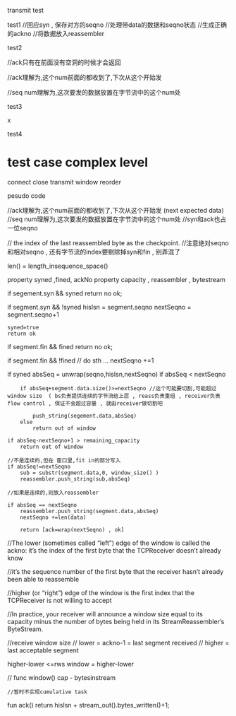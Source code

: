 transmit test

test1
//回应syn , 保存对方的seqno 
//处理带data的数据和seqno状态
//生成正确的ackno
//将数据放入reassembler

test2

//ack只有在前面没有空洞的时候才会返回

//ack理解为,这个num前面的都收到了,下次从这个开始发

//seq num理解为,这次要发的数据放置在字节流中的这个num处


test3

x

test4


# test case complex level
connect
close
transmit
window
reorder

pesudo code

//ack理解为,这个num前面的都收到了,下次从这个开始发 (next expected data)
//seq num理解为,这次要发的数据放置在字节流中的这个num处
//syn和ack也占一位seqno

// the index of the last reassembled byte as the checkpoint.
//注意绝对seqno和相对seqno , 还有字节流的index要剔除掉syn和fin ,  别弄混了

len() = length_insequence_space()

property syned ,fined,  ackNo 
property capacity , reassembler , bytestream




if segement.syn && syned 
    return no ok;

if segment.syn && !syned
    hisIsn = segment.seqno
    nextSeqno = segment.seqno+1 
  
    syned=true
    return ok

if segment.fin && fined 
    return no ok;


if segment.fin && !fined
    // do sth ...
    nextSeqno +=1

if syned
    absSeq = unwrap(seqno,hisIsn,nextSeqno)
    if absSeq < nextSeqno
        
        if absSeq+segment.data.size()>=nextSeqno //这个可能要切割,可能超过window size  ( bs负责提供连续的字节流给上层 , reass负责重组 , receiver负责flow control , 保证不会超过容量 , 就由receiver做切割吧
            
            push_string(segement.data,absSeq)
        else 
            return out of window
        
    if absSeq-nextSeqno+1 > remaining_capacity
        return out of window    
        
    //不是连续的,但在 窗口里,fit in的部分写入
    if absSeq!=nextSeqno 
        sub = substr(segment.data,0, window_size() )
        reassembler.push_string(sub,absSeq)

    //如果是连续的,则放入reassembler
    
    if absSeq == nextSeqno
        reassembler.push_string(segment.data,absSeq)
        nextSeqno +=len(data)

        return [ack=wrap(nextSeqno) , ok]
       



//The lower (sometimes called “left”) edge of the window is called the ackno: it’s the index of
  the first byte that the TCPReceiver doesn’t already know
  
//it’s
  the sequence number of the first byte that the receiver hasn’t already been able to reassemble
  
//higher (or “right”) edge of the window is the first index that the TCPReceiver is not
  willing to accept
  
//In practice, your
  receiver will announce a window size equal to its capacity minus the number of bytes being
  held in its StreamReassembler’s ByteStream.


//receive window size
// lower = ackno-1 = last segment received
// higher = last acceptable segment

higher-lower <=rws
window = higher-lower


//
func window()
    cap - bytesinstream
    
    
    //暂时不实现cumulative task
fun ack()
    return hisIsn + stream_out().bytes_written()+1;